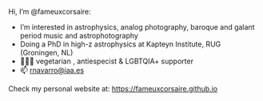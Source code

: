 Hi, I’m @fameuxcorsaire:
- I’m interested in astrophysics, analog photography, baroque and galant period music and astrophotography
- Doing a PhD in high-z astrophysics at Kapteyn Institute, RUG (Groningen, NL)
- 🌱🏳️‍🌈 vegetarian , antiespecist & LGBTQIA+ supporter
- 📫 rnavarro@iaa.es

Check my personal website at:
https://fameuxcorsaire.github.io
